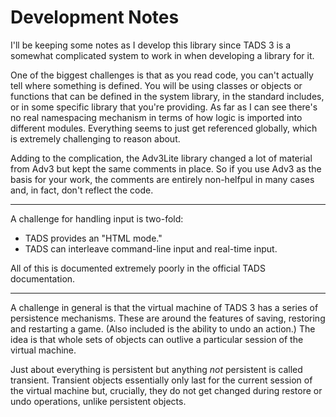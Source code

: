 # Development Notes

I'll be keeping some notes as I develop this library since TADS 3 is a somewhat complicated system to work in when developing a library for it.

One of the biggest challenges is that as you read code, you can't actually tell where something is defined. You will be using classes or objects or functions that can be defined in the system library, in the standard includes, or in some specific library that you're providing. As far as I can see there's no real namespacing mechanism in terms of how logic is imported into different modules. Everything seems to just get referenced globally, which is extremely challenging to reason about.

Adding to the complication, the Adv3Lite library changed a lot of material from Adv3 but kept the same comments in place. So if you use Adv3 as the basis for your work, the comments are entirely non-helfpul in many cases and, in fact, don't reflect the code.

----

A challenge for handling input is two-fold:

- TADS provides an "HTML mode."
- TADS can interleave command-line input and real-time input.

All of this is documented extremely poorly in the official TADS documentation.

----

A challenge in general is that the virtual machine of TADS 3 has a series of persistence mechanisms. These are around the features of saving, restoring and restarting a game. (Also included is the ability to undo an action.) The idea is that whole sets of objects can outlive a particular session of the virtual machine.

Just about everything is persistent but anything _not_ persistent is called transient. Transient objects essentially only last for the current session of the virtual machine but, crucially, they do not get changed during restore or undo operations, unlike persistent objects. 
